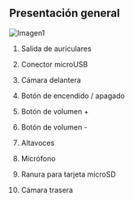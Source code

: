 ## Presentación general

![Imagen1](http://static.energysistem.com/images/manuals/42800/58b00f724b41e.jpg)

1. Salida de auriculares

2. Conector microUSB

3. Cámara delantera

4. Botón de encendido / apagado

5. Botón de volumen +

6. Botón de volumen -

7. Altavoces

8. Micrófono

9. Ranura para tarjeta microSD

10. Cámara trasera
